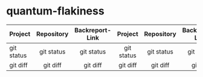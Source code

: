 # quantum-flakiness
| Project | Repository | Backreport-Link | Project | Repository | Backreport-Link |
| :---         |     :---: |  :---: |     :---:      |     :---:      |     :---:      |
| git status   | git status     | git status    | git status   | git status     | git status    |
| git diff     | git diff       | git diff      | git diff     | git diff       | git diff      |
